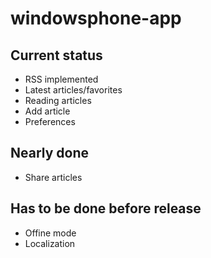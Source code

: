 windowsphone-app
================

Current status
----

* RSS implemented
* Latest articles/favorites
* Reading articles
* Add article
* Preferences

Nearly done
----
* Share articles

Has to be done before release
----
* Offine mode
* Localization


